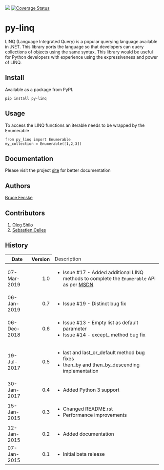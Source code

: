 [![](https://travis-ci.org/viralogic/py-enumerable.svg?branch=master)](https://travis-ci.org/viralogic/py-enumerable)
[![Coverage Status](https://coveralls.io/repos/github/viralogic/py-enumerable/badge.svg?branch=master)](https://coveralls.io/github/viralogic/py-enumerable?branch=master)

# py-linq #

LINQ (Language Integrated Query) is a popular querying language available in .NET. This library ports the language so
that developers can query collections of objects using the same syntax. This library would be useful for Python developers
with experience using the expressiveness and power of LINQ.

## Install ##

Available as a package from PyPI.

    pip install py-linq

## Usage

To access the LINQ functions an iterable needs to be wrapped by the Enumerable

    from py_linq import Enumerable
    my_collection = Enumerable([1,2,3])

## Documentation ##

Please visit the project [site](https://viralogic.github.io/py-enumerable) for better documentation

## Authors ##

[Bruce Fenske](https://github.com/viralogic)

## Contributors ##

1. [Oleg Shilo](https://github.com/oleg-shilo)
2. [Sebastien Celles](https://github.com/scls19fr)

## History ##

<table>
    <thead>
        <tr>
            <th>Date</th>
            <th style='text-align: right;'>Version</th>
            <td>Description</td>
        </tr>
    </thead>
    <tbody>
        <tr>
            <td>07-Mar-2019</td>
            <td style='text-align: right;'>1.0</td>
            <td>
                <ul>
                    <li>Issue #17 - Added additional LINQ methods to complete the <code>Enumerable</code> API as per <a href="https://docs.microsoft.com/en-us/dotnet/api/system.linq.enumerable?view=netframework-4.7.2">MSDN</a></li>
                </ul>
            </td>
        </tr>
        <tr>
            <td>06-Jan-2019</td>
            <td style='text-align: right;'>0.7</td>
            <td>
                <ul>
                    <li>Issue #19 - Distinct bug fix</li>
                </ul>
            </td>
        </tr>
        <tr>
            <td>06-Dec-2018</td>
            <td  style='text-align: right;'>0.6</td>
            <td>
                <ul>
                    <li>Issue #13 - Empty list as default parameter</li>
                    <li>Issue #14 - except_ method bug fix</li>
                </ul>
            </td>
        </tr>
        <tr>
            <td>19-Jul-2017</td>
            <td style='text-align: right;'>0.5</td>
            <td>
                <ul>
                    <li>last and last_or_default method bug fixes</li>
                    <li>then_by and then_by_descending implementation</li>
                </ul>
            </td>
        </tr>
        <tr>
            <td>30-Jan-2017</td>
            <td style='text-align: right;'>0.4</td>
            <td>
                <ul>
                    <li>Added Python 3 support</li>
                </ul>
            </td>
        </tr>
        <tr>
            <td>15-Jan-2015</td>
            <td style='text-align: right;'>0.3</td>
            <td>
                <ul>
                    <li>Changed README.rst</li>
                    <li>Performance improvements</li>
                </ul>
            </td>
        </tr>
        <tr>
            <td>12-Jan-2015</td>
            <td  style='text-align: right;'>0.2</td>
            <td>
                <ul>
                    <li>Added documentation</li>
                </ul>
            </td>
        </tr>
        <tr>
            <td>07-Jan-2015</td>
            <td  style='text-align: right;'>0.1</td>
            <td>
                <ul>
                    <li>Initial beta release</li>
                </ul>
            </td>
        </tr>
    </tbody>
</table>